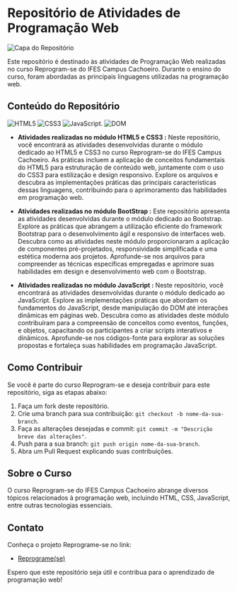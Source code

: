 # Repositório de Atividades de Programação Web

![Capa do Repositório](https://sigeventos.ifes.edu.br/sigeventos/img/ifes-horizontal-cor.png)

Este repositório é destinado às atividades de Programação Web realizadas no curso Reprogram-se do IFES Campus Cachoeiro. Durante o ensino do curso, foram abordadas as principais linguagens utilizadas na programação web.

## Conteúdo do Repositório
![HTML5](https://img.shields.io/badge/HTML5-E34F26?style=for-the-badge&logo=html5&logoColor=white) ![CSS3](https://img.shields.io/badge/CSS3-1572B6?style=for-the-badge&logo=css3&logoColor=white) ![JavaScript](https://img.shields.io/badge/JavaScript-F7DF1E?style=for-the-badge&logo=javascript&logoColor=black). ![DOM](https://img.shields.io/badge/DOM-Document%20Object%20Model-green?style=for-the-badge)


- **Atividades realizadas no módulo HTML5 e CSS3 :** Neste repositório, você encontrará as atividades desenvolvidas durante o módulo dedicado ao HTML5 e CSS3 no curso Reprogram-se do IFES Campus Cachoeiro. As práticas incluem a aplicação de conceitos fundamentais do HTML5 para estruturação de conteúdo web, juntamente com o uso do CSS3 para estilização e design responsivo. Explore os arquivos e descubra as implementações práticas das principais características dessas linguagens, contribuindo para o aprimoramento das habilidades em programação web.
  
- **Atividades realizadas no módulo BootStrap :** Este repositório apresenta as atividades desenvolvidas durante o módulo dedicado ao Bootstrap. Explore as práticas que abrangem a utilização eficiente do framework Bootstrap para o desenvolvimento ágil e responsivo de interfaces web. Descubra como as atividades neste módulo proporcionaram a aplicação de componentes pré-projetados, responsividade simplificada e uma estética moderna aos projetos. Aprofunde-se nos arquivos para compreender as técnicas específicas empregadas e aprimore suas habilidades em design e desenvolvimento web com o Bootstrap.

- **Atividades realizadas no módulo JavaScript :** Neste repositório, você encontrará as atividades desenvolvidas durante o módulo dedicado ao JavaScript. Explore as implementações práticas que abordam os fundamentos do JavaScript, desde manipulação do DOM até interações dinâmicas em páginas web. Descubra como as atividades deste módulo contribuíram para a compreensão de conceitos como eventos, funções, e objetos, capacitando os participantes a criar scripts interativos e dinâmicos. Aprofunde-se nos códigos-fonte para explorar as soluções propostas e fortaleça suas habilidades em programação JavaScript.
 

## Como Contribuir

Se você é parte do curso Reprogram-se e deseja contribuir para este repositório, siga as etapas abaixo:

1. Faça um fork deste repositório.
2. Crie uma branch para sua contribuição: `git checkout -b nome-da-sua-branch`.
3. Faça as alterações desejadas e commit: `git commit -m "Descrição breve das alterações"`.
4. Push para a sua branch: `git push origin nome-da-sua-branch`.
5. Abra um Pull Request explicando suas contribuições.

## Sobre o Curso

O curso Reprogram-se do IFES Campus Cachoeiro abrange diversos tópicos relacionados à programação web, incluindo HTML, CSS, JavaScript, entre outras tecnologias essenciais.

## Contato

Conheça o projeto Reprograme-se no link:

- [Reprograme(se)](https://reprograme-se.org.br/)

Espero que este repositório seja útil e contribua para o aprendizado de programação web!

